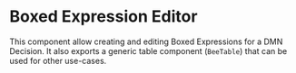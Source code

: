 # Boxed Expression Editor

This component allow creating and editing Boxed Expressions for a DMN Decision. It also exports a generic table component (`BeeTable`) that can be used for other use-cases.
